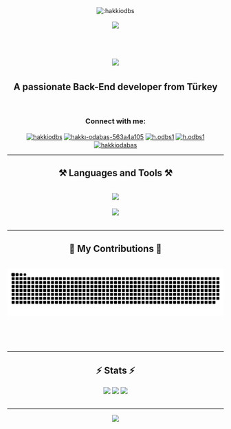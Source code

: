<div align="center"><img src="https://count.getloli.com/get/@:hakkiodbs?theme=asoul" alt=":hakkiodbs" /></div>
<br/>



<div align="center"><img src="https://www.wissenakademie.com/Files/Images/Blog/a3930eba2ce9432cb8b9a1204b151b09Prog-languages.png" /></div>
<br/>
<h1 align="center">
    <img src="https://readme-typing-svg.herokuapp.com/?font=Righteous&size=35&center=true&vCenter=true&color=C8661AD4&width=500&height=70&duration=4000&lines=Merhaba+Hoşgeldin!+👋;+Ben+Hakkı+ODABAŞ..!;" />
</h1>
<h2 align="center">A passionate Back-End developer from Türkey</h2>
<br/>
<h3 align="Center" >Connect with me:</h3>
<p align="center">
<a href="https://twitter.com/hakkiodbs" target="blank"><img align="center" src="https://raw.githubusercontent.com/rahuldkjain/github-profile-readme-generator/master/src/images/icons/Social/twitter.svg" alt="hakkiodbs" height="30" width="40" /></a>
<a href="https://linkedin.com/in/hakkıodabaş" target="blank"><img align="center" src="https://raw.githubusercontent.com/rahuldkjain/github-profile-readme-generator/master/src/images/icons/Social/linked-in-alt.svg" alt="hakkı-odabaş-563a4a105" height="30" width="40" /></a>
<a href="https://fb.com/h.odbs1" target="blank"><img align="center" src="https://raw.githubusercontent.com/rahuldkjain/github-profile-readme-generator/master/src/images/icons/Social/facebook.svg" alt="h.odbs1" height="30" width="40" /></a>
<a href="https://instagram.com/h.odbs1" target="blank"><img align="center" src="https://raw.githubusercontent.com/rahuldkjain/github-profile-readme-generator/master/src/images/icons/Social/instagram.svg" alt="h.odbs1" height="30" width="40" /></a>
<a href="https://www.youtube.com/c/hakkiodabas" target="blank"><img align="center" src="https://raw.githubusercontent.com/rahuldkjain/github-profile-readme-generator/master/src/images/icons/Social/youtube.svg" alt="hakkiodabas" height="30" width="40" /></a>
</p>
<hr/>

<h2 align="center">⚒️ Languages and Tools ⚒️</h2>

<br/>
<div align="center">
    <img src="https://skillicons.dev/icons?i=bootstrap,mui,html,css,github" /><br>
    <br/> 
    <img src="https://skillicons.dev/icons?i=nodejs,python,javascript,c,java,mysql,php" /><br>
</div>

<br/>
<hr/>

<div align="center">
  <h2>🐍 My Contributions 🐍</h2>
  <br>
  <img alt="snake eating my contributions" src="https://raw.githubusercontent.com/hakkiodbs/hakkiodbs/output/github-contribution-grid-snake-dark.svg" />
  
  <br/><br/><br/>
</div>

<hr/>

<h2 align="center">⚡ Stats ⚡</h2>
<p align="center">
  <img height="50%" width="auto" src ="https://github-readme-stats.vercel.app/api?username=hakkiodbs&show_icons=true&count_private=true&theme=darcula&hide_border=true&hide=issues,contribs&bg_color=00000000">
  <img height="50%" width="auto" src ="https://github-readme-stats.vercel.app/api/top-langs/?username=hakkiodbs&layout=compact&hide_border=true&theme=darcula&bg_color=00000000&langs_count=6&hide=jupyter%20notebook,tex,css,php&exclude_repo=Pacman-AI">
  <img src ="https://github-readme-streak-stats.herokuapp.com?user=hakkiodbs&theme=darcula&hide_border=true&background=FFFFFF00">
  <br>
  <br>

</p>


<hr/>

<div align="center"><img src="https://hits.sh/github.com/hakkiodbs.svg?labelColor=000000" /></div>


